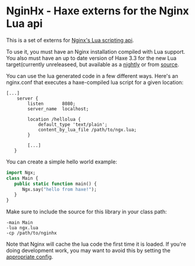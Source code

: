 # NginHx - Haxe externs for the Nginx Lua api

This is a set of externs for [Nginx's Lua scripting api](https://github.com/openresty/lua-nginx-module).

To use it, you must have an Nginx installation compiled with Lua support.  You
also must have an up to date version of Haxe 3.3  for the new Lua
target(currently unreleaseed, but available as a
[nightly](http://hxbuilds.s3-website-us-east-1.amazonaws.com/builds/haxe/index.html)
or from [source](https://github.com/HaxeFoundation/haxe).

You can use the lua generated code in a few different ways.  Here's an
nginx.conf that executes a haxe-compiled lua script for a given location:

```
[...]
    server {
        listen       8080;
        server_name  localhost;

        location /hellolua {
            default_type 'text/plain';
            content_by_lua_file /path/to/ngx.lua;
        }
        
        [...]
   }
```

You can create a simple hello world example:

```haxe
import Ngx;
class Main {
   public static function main() {
      Ngx.say("hello from haxe!");
   }
}
```

Make sure to include the source for this library in your class path:

```hxml
-main Main
-lua ngx.lua
-cp /path/to/nginhx
```

Note that Nginx will cache the lua code the first time it is loaded.  If you're
doing development work, you may want to avoid this by setting the [appropriate
config](https://github.com/openresty/lua-nginx-module#lua_code_cache).


